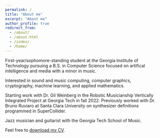```yaml
---
permalink: /
title: "About me"
excerpt: "About me"
author_profile: true
redirect_from: 
  - /about/
  - /about.html
  - /index/
  - /home/
---
```


First-year/sophomore-standing student at the Georgia Institute of Technology pursuing a B.S. in Computer Science focused on artifical intelligence and media with a minor in music. 

Interested in sound and music computing, computer graphics, cryptography, machine learning, and applied mathematics.

Starting work with Dr. Gil Weinberg in the Robotic Musicianship Vertically Integrated Project at Georgia Tech in fall 2022. Previously worked with Dr. Bruno Ruviaro at Santa Clara University on synthesizer definitions programmed in SuperCollider.

Jazz musician and guitarist with the Georgia Tech School of Music.

Feel free to [download my CV](/cv.md).